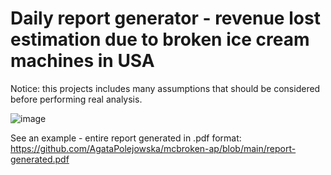 # Daily report generator - revenue lost estimation due to broken ice cream machines in USA 

Notice: this projects includes many assumptions that should be considered before performing real analysis.

![image](https://user-images.githubusercontent.com/44722312/192507655-dff7c034-9a73-4bd7-91a9-66df1a230b4d.png)

See an example - entire report generated in .pdf format:
https://github.com/AgataPolejowska/mcbroken-ap/blob/main/report-generated.pdf


